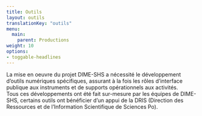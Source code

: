 ```yaml
---
title: Outils
layout: outils
translationKey: "outils"
menu:
  main:
    parent: Productions
weight: 10
options:
- toggable-headlines
---
```


La mise en oeuvre du projet DIME-SHS a nécessité le développement d’outils numériques spécifiques, assurant à la fois les rôles d’interface publique aux instruments et de supports opérationnels aux activités.<br>
Tous ces développements ont été fait sur-mesure par les équipes de DIME-SHS, certains outils ont bénéficier d’un appui de la DRIS (Direction des Ressources et de l’Information Scientifique de Sciences Po).
